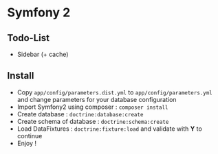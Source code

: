 # Symfony 2

## Todo-List
- Sidebar (+ cache)

## Install
- Copy ```app/config/parameters.dist.yml``` to ```app/config/parameters.yml``` and change parameters for your database configuration
- Import Symfony2 using composer : ```composer install```
- Create database : ```doctrine:database:create```
- Create schema of database : ```doctrine:schema:create```
- Load DataFixtures : ```doctrine:fixture:load``` and validate with **Y** to continue
- Enjoy !